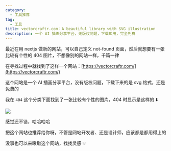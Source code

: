 ```yaml
---
category:
  - 工具推荐
tag:
  - 工具
title: vectorcraftr.com：A beautiful library with SVG illustration
description: 一个 AI 插画分享平台，无版权问题，下载即用，完全免费
---
```


最近在用 nextjs 做新的网站，可以自己定义 not-found 页面，然后就想要有一张比较有个性的 404 图片，不想像别的网站一样，千篇一律

在寻找过程中就找到了这样一个网站：[https://vectorcraftr.com/](https://vectorcraftr.com/)

这个网站是一个 AI 插画分享平台，没有版权问题，下载下来的是 svg 格式，还是免费的

我在 `404` 这个分类下面找到了一张比较有个性的图片，404 时显示是这样的 ⬇️

![](https://vip.helloimg.com/i/2024/07/01/66826ca4ed2f0.jpg)

感觉还不错，哈哈哈哈

把这个网站也推荐给你呀，不管是网站开发者、还是设计师，应该都是都用得上的

没事也可以来瞅瞅这个网站，找找灵感 💡
